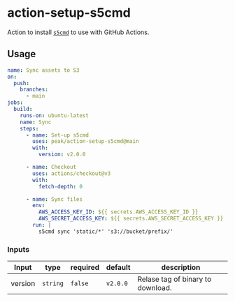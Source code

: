 # action-setup-s5cmd

Action to install [`s5cmd`](https://github.com/peak/s5cmd) to use with GitHub Actions.

## Usage

```yml
name: Sync assets to S3
on:
  push:
    branches:
      - main
jobs:
  build:
    runs-on: ubuntu-latest
    name: Sync
    steps:
      - name: Set-up s5cmd
        uses: peak/action-setup-s5cmd@main
        with:
          version: v2.0.0

      - name: Checkout
        uses: actions/checkout@v3
        with:
          fetch-depth: 0

      - name: Sync files
        env:
          AWS_ACCESS_KEY_ID: ${{ secrets.AWS_ACCESS_KEY_ID }}
          AWS_SECRET_ACCESS_KEY: ${{ secrets.AWS_SECRET_ACCESS_KEY }}
        run: | 
          s5cmd sync 'static/*' 's3://bucket/prefix/'
```

### Inputs

| Input   | type     | required | default  | description                       |
| ------- | ---      | -------- | -------  | -----------                       |
| version | `string` | `false`  | `v2.0.0` | Relase tag of binary to download. |

